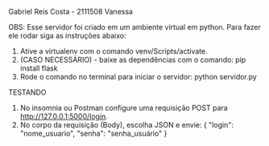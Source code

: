 Gabriel Reis Costa - 2111508
Vanessa

OBS: Esse servidor foi criado em um ambiente virtual em python. Para fazer ele rodar siga as instruções abaixo:
1. Ative a virtualenv com o comando venv/Scripts/activate.
2. (CASO NECESSÁRIO) - baixe as dependências com o comando: pip install flask
3. Rode o comando no terminal para iniciar o servidor: python servidor.py

TESTANDO
1. No insomnia ou Postman configure uma requisição POST para http://127.0.0.1:5000/login.
2. No corpo da requisição (Body), escolha JSON e envie:
        {
            "login": "nome_usuario",
            "senha": "senha_usuário"
        }
        
